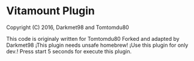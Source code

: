 # Vitamount Plugin #
Copyright (C) 2016, Darkmet98 and Tomtomdu80

This code is originaly written for Tomtomdu80
Forked and adapted by Darkmet98
¡This plugin needs unsafe homebrew!
¡Use this plugin for only dev.!
Press start 5 seconds for execute this plugin.